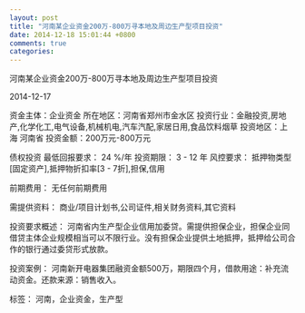 ```yaml
---
layout: post
title: "河南某企业资金200万-800万寻本地及周边生产型项目投资"
date: 2014-12-18 15:01:44 +0800
comments: true
categories: 
---
```

河南某企业资金200万-800万寻本地及周边生产型项目投资



2014-12-17

资金主体：企业资金
所在地区：河南省郑州市金水区
投资行业：金融投资,房地产,化学化工,电气设备,机械机电,汽车汽配,家居日用,食品饮料烟草
投资地区：上海 河南省
投资金额：200万元-800万元

债权投资
最低回报要求：
                            24 %/年
                                                                                投资期限：
                            3 - 12 年
                                                                                                                                        风控要求：
                            抵押物类型[固定资产],抵押物折扣率[3 - 7折],担保,信用

前期费用：
无任何前期费用

需提供资料：
商业/项目计划书,公司证件,相关财务资料,其它资料

投资要求概述：
河南省内生产型企业信用加委贷。需提供担保企业，担保企业同借贷主体企业规模相当可以不限行业。没有担保企业提供土地抵押，抵押给公司合作的银行通过委贷形式放款。

投资案例：
河南新开电器集团融资金额500万，期限四个月，借款用途：补充流动资金。还款来源：销售收入。

标签：
河南，企业资金，生产型

